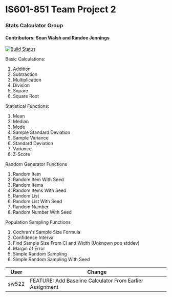 # IS601-851 Team Project 2
### Stats Calculator Group
#### Contributors: Sean Walsh and Randee Jennings

[![Build Status](https://travis-ci.org/sw522/IS601-851-Statistics-Calculator.svg?branch=master)](https://travis-ci.org/github/sw522/IS601-851-Statistics-Calculator)

Basic Calculations:
1. Addition
2. Subtraction
3. Multiplication
4. Division
5. Square
6. Square Root

Statistical Functions: 

1. Mean
2. Median
3. Mode
4. Sample Standard Deviation
5. Sample Variance
6. Standard Deviation
7. Variance
8. Z-Score

Random Generator Functions
1. Random Item
2. Random Item With Seed
3. Random Items
4. Random Items With Seed
5. Random List
6. Random List With Seed
7. Random Number
8. Random Number With Seed

Population Sampling Functions
1. Cochran's Sample Size Formula
2. Confidence Interval
3. Find Sample Size From CI and Width (Unknown pop stddev)
4. Margin of Error
5. Simple Random Sampling
6. Simple Random Sampling With Seed


User          |Change                                                                                                                            |
--------------|---------------------------------|
sw522         |FEATURE: Add Baseline Calculator From Earlier Assignment

